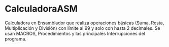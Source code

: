 # CalculadoraASM
Calculadora en Ensamblador que realiza operaciones básicas (Suma, Resta, Multiplicación y División) con límite al 99 y solo con hasta 2 decimales.
Se usan MACROS, Procedimientos y las principales Interrupciones del programa.
